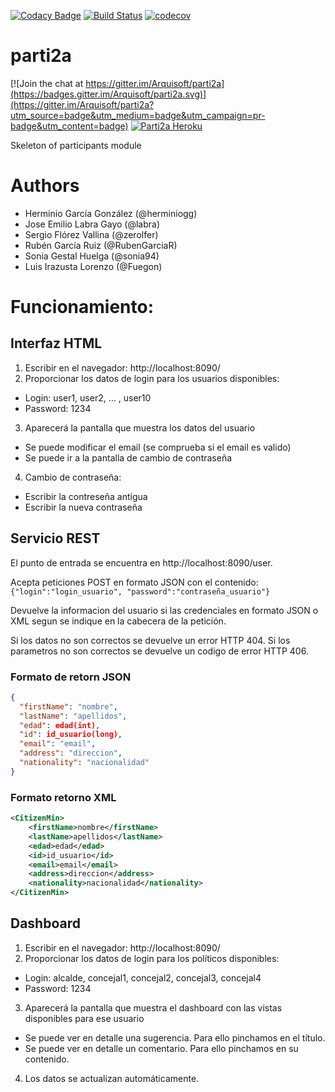 [![Codacy Badge](https://api.codacy.com/project/badge/Grade/56939749694d403083de20f8a7e2b056)](https://www.codacy.com/app/Fuegon/parti2a?utm_source=github.com&amp;utm_medium=referral&amp;utm_content=Arquisoft/parti2a&amp;utm_campaign=Badge_Grade)
[![Build Status](https://travis-ci.org/Arquisoft/parti2a.svg?branch=master)](https://travis-ci.org/Arquisoft/parti2a)
[![codecov](https://codecov.io/gh/Arquisoft/parti2a/branch/master/graph/badge.svg)](https://codecov.io/gh/Arquisoft/parti2a)


# parti2a

[![Join the chat at https://gitter.im/Arquisoft/parti2a](https://badges.gitter.im/Arquisoft/parti2a.svg)](https://gitter.im/Arquisoft/parti2a?utm_source=badge&utm_medium=badge&utm_campaign=pr-badge&utm_content=badge)
[![Parti2a Heroku](https://img.shields.io/badge/View%20on-Heroku-ff69b4.svg)](https://parti2a.herokuapp.com/) 

Skeleton of participants module

# Authors

- Herminio García González (@herminiogg)
- Jose Emilio Labra Gayo (@labra)
- Sergio Flórez Vallina (@zerolfer)
- Rubén García Ruiz (@RubenGarciaR)
- Sonia Gestal Huelga (@sonia94)
- Luis Irazusta Lorenzo (@Fuegon)

# Funcionamiento:
## Interfaz HTML
1. Escribir en el navegador: http://localhost:8090/
2. Proporcionar los datos de login para los usuarios disponibles:
 * Login: user1, user2, ... , user10
 * Password: 1234
3. Aparecerá la pantalla que muestra los datos del usuario
 * Se puede modificar el email (se comprueba si el email es valido)
 * Se puede ir a la pantalla de cambio de contraseña
4. Cambio de contraseña:
 * Escribir la contreseña antigua
 * Escribir la nueva contraseña

## Servicio REST
   El punto de entrada se encuentra en http://localhost:8090/user.
   
   Acepta peticiones POST en formato JSON con el contenido:
   ``{"login":"login_usuario", "password":"contraseña_usuario"}``
   
   Devuelve la informacion del usuario si las credenciales en formato 
   JSON o XML segun se indique en la cabecera de la petición.
   
   Si los datos no son correctos se devuelve un error HTTP 404.
   Si los parametros no son correctos se devuelve un codigo de error HTTP 406.
   
### Formato de retorn JSON
   ```json
   {
     "firstName": "nombre",
     "lastName": "apellidos",
     "edad": edad(int),
     "id": id_usuario(long),
     "email": "email",
     "address": "direccion",
     "nationality": "nacionalidad"
   }
   ```
### Formato retorno XML
   ```xml
   <CitizenMin>
       <firstName>nombre</firstName>
       <lastName>apellidos</lastName>
       <edad>edad</edad>
       <id>id_usuario</id>
       <email>email</email>
       <address>direccion</address>
       <nationality>nacionalidad</nationality>
   </CitizenMin>
   ```
## Dashboard
1. Escribir en el navegador: http://localhost:8090/
2. Proporcionar los datos de login para los políticos disponibles:
 * Login: alcalde, concejal1, concejal2, concejal3, concejal4
 * Password: 1234
3. Aparecerá la pantalla que muestra el dashboard con las vistas disponibles para ese usuario
 * Se puede ver en detalle una sugerencia. Para ello pinchamos en el título.
 * Se puede ver en detalle un comentario. Para ello pinchamos en su contenido.
4. Los datos se actualizan automáticamente.


